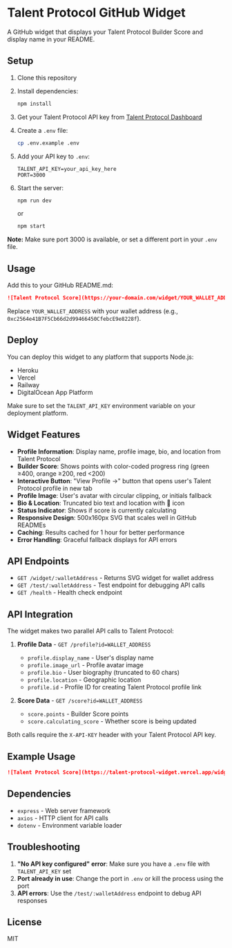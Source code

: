# Talent Protocol GitHub Widget

A GitHub widget that displays your Talent Protocol Builder Score and display name in your README.

## Setup

1. Clone this repository
2. Install dependencies:
   ```bash
   npm install
   ```

3. Get your Talent Protocol API key from [Talent Protocol Dashboard](https://app.talentprotocol.com/)

4. Create a `.env` file:
   ```bash
   cp .env.example .env
   ```

5. Add your API key to `.env`:
   ```
   TALENT_API_KEY=your_api_key_here
   PORT=3000
   ```

6. Start the server:
   ```bash
   npm run dev
   ```
   or
   ```bash
   npm start
   ```

**Note:** Make sure port 3000 is available, or set a different port in your `.env` file.

## Usage

Add this to your GitHub README.md:

```markdown
![Talent Protocol Score](https://your-domain.com/widget/YOUR_WALLET_ADDRESS)
```

Replace `YOUR_WALLET_ADDRESS` with your wallet address (e.g., `0xc2564e41B7F5Cb66d2d99466450CfebcE9e8228f`).

## Deploy

You can deploy this widget to any platform that supports Node.js:

- Heroku
- Vercel 
- Railway
- DigitalOcean App Platform

Make sure to set the `TALENT_API_KEY` environment variable on your deployment platform.

## Widget Features

- **Profile Information**: Display name, profile image, bio, and location from Talent Protocol
- **Builder Score**: Shows points with color-coded progress ring (green ≥400, orange ≥200, red <200)
- **Interactive Button**: "View Profile →" button that opens user's Talent Protocol profile in new tab
- **Profile Image**: User's avatar with circular clipping, or initials fallback
- **Bio & Location**: Truncated bio text and location with 📍 icon
- **Status Indicator**: Shows if score is currently calculating
- **Responsive Design**: 500x160px SVG that scales well in GitHub READMEs
- **Caching**: Results cached for 1 hour for better performance
- **Error Handling**: Graceful fallback displays for API errors

## API Endpoints

- `GET /widget/:walletAddress` - Returns SVG widget for wallet address
- `GET /test/:walletAddress` - Test endpoint for debugging API calls
- `GET /health` - Health check endpoint

## API Integration

The widget makes two parallel API calls to Talent Protocol:

1. **Profile Data** - `GET /profile?id=WALLET_ADDRESS`
   - `profile.display_name` - User's display name
   - `profile.image_url` - Profile avatar image
   - `profile.bio` - User biography (truncated to 60 chars)
   - `profile.location` - Geographic location
   - `profile.id` - Profile ID for creating Talent Protocol profile link

2. **Score Data** - `GET /score?id=WALLET_ADDRESS`
   - `score.points` - Builder Score points
   - `score.calculating_score` - Whether score is being updated

Both calls require the `X-API-KEY` header with your Talent Protocol API key.

## Example Usage

```markdown
![Talent Protocol Score](https://talent-protocol-widget.vercel.app/widget/0xc2564e41B7F5Cb66d2d99466450CfebcE9e8228f)
```

## Dependencies

- `express` - Web server framework
- `axios` - HTTP client for API calls
- `dotenv` - Environment variable loader

## Troubleshooting

1. **"No API key configured" error**: Make sure you have a `.env` file with `TALENT_API_KEY` set
2. **Port already in use**: Change the port in `.env` or kill the process using the port
3. **API errors**: Use the `/test/:walletAddress` endpoint to debug API responses

## License

MIT